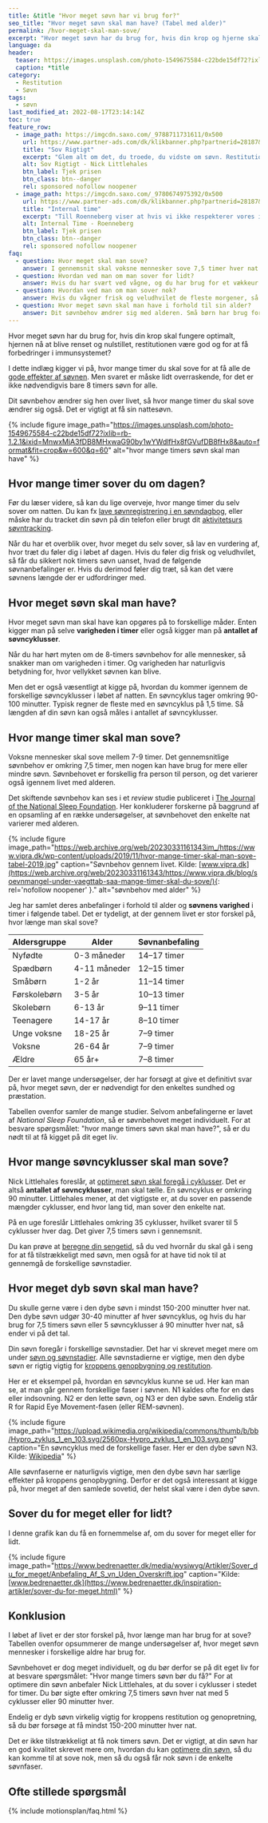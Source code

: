 ```yaml
---
title: &title "Hvor meget søvn har vi brug for?"
seo_title: "Hvor meget søvn skal man have? (Tabel med alder)"
permalink: /hvor-meget-skal-man-sove/
excerpt: "Hvor meget søvn har du brug for, hvis din krop og hjerne skal fungere optimalt?"
language: da
header:
  teaser: https://images.unsplash.com/photo-1549675584-c22bde15df72?ixlib=rb-1.2.1&ixid=MnwxMjA3fDB8MHxwaG90by1wYWdlfHx8fGVufDB8fHx8&auto=format&fit=crop&h=300&w=400&q=10
  caption: *title
category:
  - Restitution
  - Søvn
tags:
  - søvn
last_modified_at: 2022-08-17T23:14:14Z
toc: true
feature_row:
  - image_path: https://imgcdn.saxo.com/_9788711731611/0x500
    url: https://www.partner-ads.com/dk/klikbanner.php?partnerid=28187&bannerid=43264&htmlurl=https://www.saxo.com/dk/sov-rigtigt_nick-littlehales_epub_9788711724569
    title: "Sov Rigtigt"
    excerpt: "Glem alt om det, du troede, du vidste om søvn. Restitution er noget, der kan foregå hele døgnet rundt, ikke kun om natten – restitutionsprocessen er en konstant rytme, som vi alle må lære at følge. Så hvis du vil starte i dag, betyder det lige nu – ikke når du går i seng i aften. - Nick Littlehales"
    alt: Sov Rigtigt - Nick Littlehales
    btn_label: Tjek prisen
    btn_class: btn--danger
    rel: sponsored nofollow noopener
  - image_path: https://imgcdn.saxo.com/_9780674975392/0x500
    url: https://www.partner-ads.com/dk/klikbanner.php?partnerid=28187&bannerid=43264&htmlurl=https://www.saxo.com/dk/internal-time_till-roenneberg_paperback_9780674975392
    title: "Internal time"
    excerpt: "Till Roenneberg viser at hvis vi ikke respekterer vores indre ur, så risikerer vi at være i kronisk søvnunderskud, hvilket kan få os til at ryge, tage på i vægt, føle os deprimeret og blive syge. Hvis man forstår den indre tid, så kan vi også leve bedre. Till Roenneberg står bl.a. bag Munich Chronotype Questionnaire (MCTQ)."
    alt: Internal Time - Roenneberg
    btn_label: Tjek prisen
    btn_class: btn--danger
    rel: sponsored nofollow noopener
faq:
  - question: Hvor meget skal man sove?
    answer: I gennemsnit skal voksne mennesker sove 7,5 timer hver nat. Anbefalingerne er at man sover mellem 7-9 timer. Nogle kan imidlertid godt nøjes med mindre søvn, og nogle har brug for flere timers søvn. Søvnbehovet ændrer sig også med alderen.
  - question: Hvordan ved man om man sover for lidt?
    answer: Hvis du har svært ved vågne, og du har brug for et vækkeur for at komme op, så kan det være, at du sover for lidt. Hvis du føler dig træt gennem dagen, og hjernen føles slukket, så bør du sove lidt mere eller forbedre kvaliteten af din søvn. Måske passer din [kronotype ikke med din hverdag](/a-eller-b-menneske/).
  - question: Hvordan ved man om man sover nok?
    answer: Hvis du vågner frisk og veludhvilet de fleste morgener, så får du formentlig den søvn du har brug for. Selvom der findes nogle generelle anbefalinger, så er søvn en meget individuel ting.
  - question: Hvor meget søvn skal man have i forhold til sin alder?
    answer: Dit søvnbehov ændrer sig med alderen. Små børn har brug for mere søvn end ældre mennesker. Du kan finde en tabel med generelle anbefalinger for sovetider i dette indlæg.
---
```


Hvor meget søvn har du brug for, hvis din krop skal fungere optimalt, hjernen nå at blive renset og nulstillet, restitutionen være god og for at få forbedringer i immunsystemet?

I dette indlæg kigger vi på, hvor mange timer du skal sove for at få alle de [gode effekter af søvnen](/soevn/). Men svaret er måske lidt overraskende, for det er ikke nødvendigvis bare 8 timers søvn for alle.

Dit søvnbehov ændrer sig hen over livet, så hvor mange timer du skal sove ændrer sig også. Det er vigtigt at få sin nattesøvn.

{% include figure image_path="https://images.unsplash.com/photo-1549675584-c22bde15df72?ixlib=rb-1.2.1&ixid=MnwxMjA3fDB8MHxwaG90by1wYWdlfHx8fGVufDB8fHx8&auto=format&fit=crop&w=600&q=60" alt="hvor mange timers søvn skal man have" %}

## Hvor mange timer sover du om dagen?

Før du læser videre, så kan du lige overveje, hvor mange timer du selv sover om natten. Du kan fx [lave søvnregistrering i en søvndagbog](/soevndagbog/), eller måske har du tracket din søvn på din telefon eller brugt dit [aktivitetsurs søvntracking](/soevn-tracking/).

Når du har et overblik over, hvor meget du selv sover, så lav en vurdering af, hvor træt du føler dig i løbet af dagen. Hvis du føler dig frisk og veludhvilet, så får du sikkert nok timers søvn uanset, hvad de følgende søvnanbefalinger er. Hvis du derimod føler dig træt, så kan det være søvnens længde der er udfordringer med.

## Hvor meget søvn skal man have?

Hvor meget søvn man skal have kan opgøres på to forskellige måder. Enten kigger man på selve **varigheden i timer** eller også kigger man på **antallet af søvncyklusser**.

Når du har hørt myten om de 8-timers søvnbehov for alle mennesker, så snakker man om varigheden i timer. Og varigheden har naturligvis betydning for, hvor vellykket søvnen kan blive.

Men det er også væsentligt at kigge på, hvordan du kommer igennem de forskellige søvncyklusser i løbet af natten. En søvncyklus tager omkring 90-100 minutter. Typisk regner de fleste med en søvncyklus på 1,5 time. Så længden af din søvn kan også måles i antallet af søvncyklusser.

## Hvor mange timer skal man sove?

Voksne mennesker skal sove mellem 7-9 timer. Det gennemsnitlige søvnbehov er omkring 7,5 timer, men nogen kan have brug for mere eller mindre søvn. Søvnbehovet er forskellig fra person til person, og det varierer også igennem livet med alderen.

Det skiftende søvnbehov kan ses i et _review_ studie publiceret i [The Journal of the National Sleep Foundation](https://www.sleephealthjournal.org/article/S2352-7218(15)00015-7/fulltext). Her konkluderer forskerne på baggrund af en opsamling af en række undersøgelser, at søvnbehovet den enkelte nat varierer med alderen.

{% include figure image_path="https://web.archive.org/web/20230331161343im_/https://www.vipra.dk/wp-content/uploads/2019/11/hvor-mange-timer-skal-man-sove-tabel-2019.jpg" caption="Søvnbehov gennem livet. Kilde: [www.vipra.dk](https://web.archive.org/web/20230331161343/https://www.vipra.dk/blog/soevnmangel-under-vaegttab-saa-mange-timer-skal-du-sove/){: rel='nofollow noopener' }." alt="søvnbehov med alder" %}

Jeg har samlet deres anbefalinger i forhold til alder og **søvnens varighed** i timer i følgende tabel. Det er tydeligt, at der gennem livet er stor forskel på, hvor længe man skal sove?

| Aldersgruppe | Alder | Søvnanbefaling |
|-|-|-|
| Nyfødte | 0-3 måneder | 14–17 timer |
| Spædbørn | 4-11 måneder | 12–15 timer |
| Småbørn | 1-2 år | 11–14 timer |
| Førskolebørn | 3-5 år | 10–13 timer |
| Skolebørn | 6-13 år | 9–11 timer |
| Teenagere | 14-17 år | 8–10 timer |
| Unge voksne | 18-25 år | 7–9 timer |
| Voksne | 26-64 år | 7–9 timer |
| Ældre | 65 år+ | 7–8 timer |

Der er lavet mange undersøgelser, der har forsøgt at give et definitivt svar på, hvor meget søvn, der er nødvendigt for den enkeltes sundhed og præstation.

Tabellen ovenfor samler de mange studier. Selvom anbefalingerne er lavet af _National Sleep Foundation_, så er søvnbehovet meget individuelt. For at besvare spørgsmålet: "hvor mange timers søvn skal man have?", så er du nødt til at få kigget på dit eget liv.

## Hvor mange søvncyklusser skal man sove?

Nick Littlehales foreslår, at [optimeret søvn skal foregå i cyklusser](/soevn-optimering/). Det er altså **antallet af søvncyklusser**, man skal tælle. En søvncyklus er omkring 90 minutter. Littlehales mener, at det vigtigste er, at du sover en passende mængder cyklusser, end hvor lang tid, man sover den enkelte nat.

På en uge foreslår Littlehales omkring 35 cyklusser, hvilket svarer til 5 cyklusser hver dag. Det giver 7,5 timers søvn i gennemsnit.

Du kan prøve at [beregne din sengetid](/hvornaar-gaa-i-seng/), så du ved hvornår du skal gå i seng for at få tilstrækkeligt med søvn, men også for at have tid nok til at gennemgå de forskellige søvnstadier.

## Hvor meget dyb søvn skal man have?

Du skulle gerne være i den dybe søvn i mindst 150-200 minutter hver nat. Den dybe søvn udgør 30-40 minutter af hver søvncyklus, og hvis du har brug for 7,5 timers søvn eller 5 søvncyklusser á 90 minutter hver nat, så ender vi på det tal.

Din søvn foregår i forskellige søvnstadier. Det har vi skrevet meget mere om under [søvn og søvnstadier](/soevn/). Alle søvnstadierne er vigtige, men den dybe søvn er rigtig vigtig for [kroppens genopbygning og restitution](/restitution/).

Her er et eksempel på, hvordan en søvncyklus kunne se ud. Her kan man se, at man går gennem forskellige faser i søvnen. N1 kaldes ofte for en døs eller indsovning. N2 er den lette søvn, og N3 er den dybe søvn. Endelig står R for Rapid Eye Movement-fasen (eller REM-søvnen).

{% include figure image_path="https://upload.wikimedia.org/wikipedia/commons/thumb/b/bb/Hypro_zyklus_1_en_103.svg/2560px-Hypro_zyklus_1_en_103.svg.png" caption="En søvncyklus med de forskellige faser. Her er den dybe søvn N3. Kilde: [Wikipedia](https://en.wikipedia.org/wiki/Sleep_cycle)" %}

Alle søvnfaserne er naturligvis vigtige, men den dybe søvn har særlige effekter på kroppens genopbygning. Derfor er det også interessant at kigge på, hvor meget af den samlede sovetid, der helst skal være i den dybe søvn.

## Sover du for meget eller for lidt?

I denne grafik kan du få en fornemmelse af, om du sover for meget eller for lidt.

{% include figure image_path="https://www.bedrenaetter.dk/media/wysiwyg/Artikler/Sover_du_for_meget/Anbefaling_Af_S_vn_Uden_Overskrift.jpg" caption="Kilde: [www.bedrenaetter.dk](https://www.bedrenaetter.dk/inspiration-artikler/sover-du-for-meget.html)" %}

## Konklusion

I løbet af livet er der stor forskel på, hvor længe man har brug for at sove? Tabellen ovenfor opsummerer de mange undersøgelser af, hvor meget søvn mennesker i forskellige aldre har brug for.

Søvnbehovet er dog meget individuelt, og du bør derfor se på dit eget liv for at besvare spørgsmålet: "Hvor mange timers søvn bør du få?" For at optimere din søvn anbefaler Nick Littlehales, at du sover i cyklusser i stedet for timer. Du bør sigte efter omkring 7,5 timers søvn hver nat med 5 cyklusser eller 90 minutter hver.

Endelig er dyb søvn virkelig vigtig for kroppens restitution og genopretning, så du bør forsøge at få mindst 150-200 minutter hver nat.

Det er ikke tilstrækkeligt at få nok timers søvn. Det er vigtigt, at din søvn har en god kvalitet skrevet mere om, hvordan du kan [optimere din søvn](/soevn-optimering/), så du kan komme til at sove nok, men så du også får nok søvn i de enkelte søvnfaser.

## Ofte stillede spørgsmål

{% include motionsplan/faq.html %}
